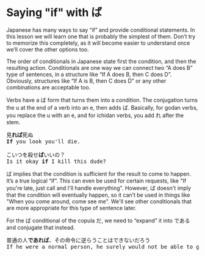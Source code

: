 # Saying "if" with ば

Japanese has many ways to say “if” and provide conditional statements. In this lesson we will learn one that is probably the simplest of them. Don’t try to memorize this completely, as it will become easier to understand once we’ll cover the other options too. 

The order of conditionals in Japanese state first the condition, and then the resulting action. Conditionals are one way we can connect two “A does B” type of sentences, in a structure like “If A does B, then C does D”. Obviously, structures like “If A is B, then C does D” or any other combinations are acceptable too.

Verbs have a ば form that turns them into a condition. The conjugation turns the u at the end of a verb into an e, then adds ば. Basically, for godan verbs, you replace the u with an e, and for ichidan verbs, you add れ after the stem.

<pre>
見<b>れば</b>死ぬ
<b>If</b> you look you'll die.

こいつを殺せ<b>ば</b>いいの？
Is it okay <b>if</b> I kill this dude?
</pre>

ば implies that the condition is sufficient for the result to come to happen. It’s a true logical “if”. This can even be used for certain requests, like "If you're late, just call and I'll handle everything". However, ば doesn't imply that the condition will eventually happen, so it can’t be used in things like "When you come around, come see me". We'll see other conditionals that are more appropriate for this type of sentence later.

For the ば conditional of the copula だ, we need to “expand” it into である and conjugate that instead.

<pre>
普通の人<b>であれば</b>、その命令に逆らうことはできないだろう  
If he were a normal person, he surely would not be able to go against that order.  
</pre>
